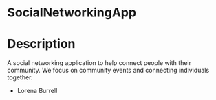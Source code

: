 # SocialNetworkingApp

# Description
A social networking application to help connect people with their community. We focus on community events and connecting individuals together.

- Lorena Burrell